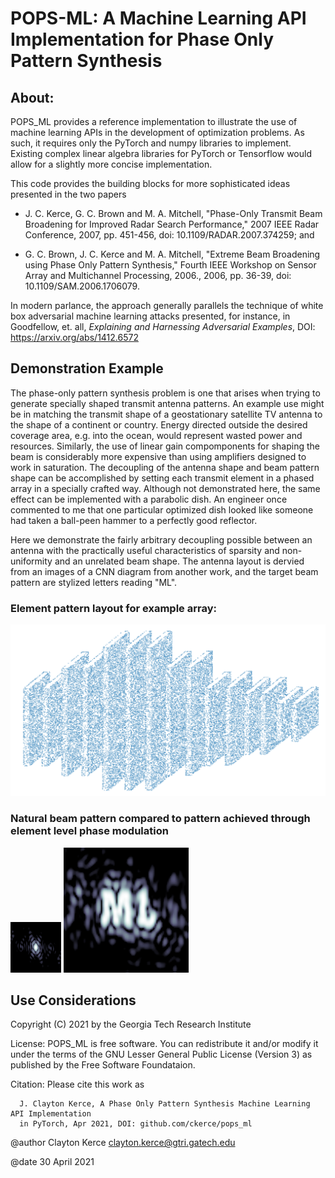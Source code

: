 # POPS-ML:  A Machine Learning API Implementation for Phase Only Pattern Synthesis

## About: 

POPS_ML provides a reference implementation to illustrate the use of
machine learning APIs in the development of optimization problems.  As such,
it requires only the PyTorch and numpy libraries to implement.  Existing complex
linear algebra libraries for PyTorch or Tensorflow would allow for a slightly 
more concise implementation.

This code provides the building blocks for more sophisticated ideas presented in the two papers

- J. C. Kerce, G. C. Brown and M. A. Mitchell, "Phase-Only Transmit Beam Broadening for Improved Radar Search Performance," 2007 IEEE Radar Conference, 2007, pp. 451-456, doi: 10.1109/RADAR.2007.374259; and

- G. C. Brown, J. C. Kerce and M. A. Mitchell, "Extreme Beam Broadening using Phase Only Pattern Synthesis," Fourth IEEE Workshop on Sensor Array and Multichannel Processing, 2006., 2006, pp. 36-39, doi: 10.1109/SAM.2006.1706079.

In modern parlance, the approach generally parallels the technique of white box adversarial machine learning attacks presented, for instance, in Goodfellow, et. all, *Explaining and Harnessing Adversarial Examples*, DOI: https://arxiv.org/abs/1412.6572

## Demonstration Example

The phase-only pattern synthesis problem is one that arises when trying to generate specially shaped transmit antenna patterns.  An example use might be in matching the transmit shape of a geostationary satellite TV antenna to the shape of a continent or country.  Energy directed outside the desired coverage area, e.g. into the ocean, would represent wasted power and resources.  Similarly, the use of linear gain compomponents for shaping the beam is considerably more expensive than using amplifiers designed to work in saturation.  The decoupling of the antenna shape and beam pattern shape can be accomplished by setting each transmit element in a phased array in a specially crafted way.  Although not demonstrated here, the same effect can be implemented with a parabolic dish.  An engineer once commented to me that one particular optimized dish looked like someone had taken a ball-peen hammer to a perfectly good reflector.

Here we demonstrate the fairly arbitrary decoupling possible between an antenna with the practically useful characteristics of sparsity and non-uniformity and an unrelated beam shape.  The antenna layout is dervied from an images of a CNN diagram from another work, and the target beam pattern are stylized letters reading "ML".  
### Element pattern layout for example array:
![Sparse array layout patterned on a CNN image](./images/array_element_positions.png)

### Natural beam pattern compared to pattern achieved through element level phase modulation
![Natural Pattern](./images/array_baseline.png)
![Shaped Pattern](./images/array_shaped.png)

## Use Considerations 
Copyright (C) 2021 by the Georgia Tech Research Institute

License:  POPS_ML is free software.  You can redistribute it and/or modify it 
under the terms of the GNU Lesser General Public License (Version 3) as published by the
Free Software Foundataion.

Citation: Please cite this work as

      J. Clayton Kerce, A Phase Only Pattern Synthesis Machine Learning API Implementation 
      in PyTorch, Apr 2021, DOI: github.com/ckerce/pops_ml


@author Clayton Kerce <clayton.kerce@gtri.gatech.edu>

@date   30 April 2021

